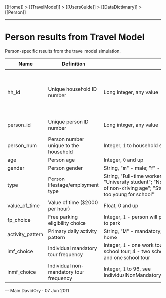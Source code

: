 [[Home]] > [[TravelModel]] > [[UsersGuide]] > [[DataDictionary]] > [[Person]]

---

# Person results from Travel Model

Person-specific results from the travel model simulation.

| Name | Definition | Scale | Join with  |
|---|---|---|---|
| hh_id | Unique household ID number | Long integer, any value | All model files, [synthetic population household file](PopSynHousehold), [[Household]] |
| person_id | Unique person ID number | Long integer, any value | [Synthetic population person file](PopSynPerson) |
| person_num | Person number unique to the household | Integer, 1 to household size | |
| age | Person age | Integer, 0 and up | |
| gender | Person gender | String, "m" - male; "f" - female | |
| type | Person lifestage/employment type | String, "Full-time worker"; "Part-time worker"; "University student"; "Nonworker"; "Retired"; "Student of non-driving age"; "Student of driving age"; "Child too young for school" | |
| value_of_time | Value of time ($2000 per hour) | Float, 0 and up | |
| fp_choice | Free parking eligibility choice | Integer, 1 - person will park for free; 2 -person will pay to park | |
| activity_pattern | Primary daily activity pattern | String, "M" - mandatory; "N" - non-mandatory; "H" - home | |
| imf_choice | Individual mandatory tour frequency | Integer, 1 - one work tour; 2 - two work tours; 3 - one school tour; 4 - two school tours; 5 - one work tour and one school tour | |
| inmf_choice | Individual non-mandatory tour frequency | Integer, 1 to 96, see IndividualNonMandatoryTourFrequencyAlternatives.csv | |
 

-- Main.DavidOry - 07 Jun 2011